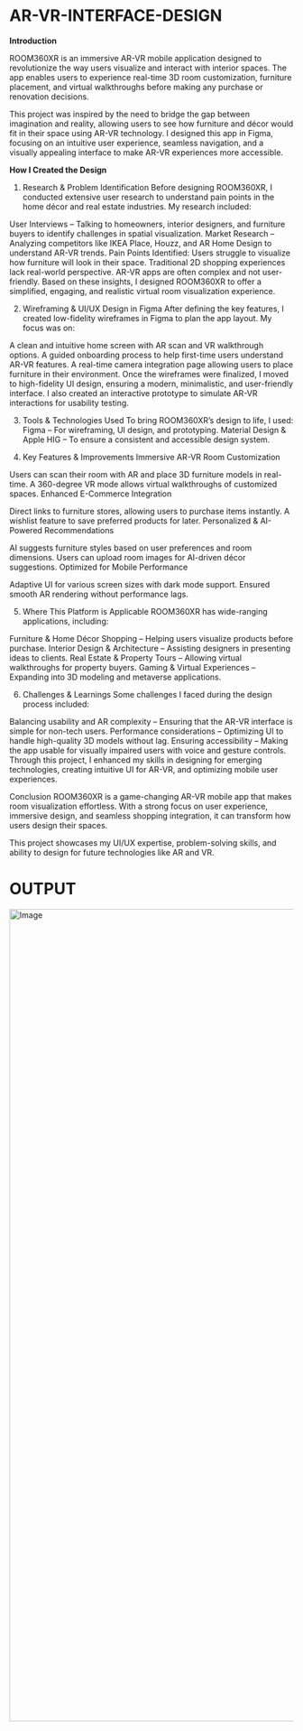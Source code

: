 # AR-VR-INTERFACE-DESIGN

**Introduction**

ROOM360XR is an immersive AR-VR mobile application designed to revolutionize the way users visualize and interact with interior spaces. The app enables users to experience real-time 3D room customization, furniture placement, and virtual walkthroughs before making any purchase or renovation decisions.

This project was inspired by the need to bridge the gap between imagination and reality, allowing users to see how furniture and décor would fit in their space using AR-VR technology. I designed this app in Figma, focusing on an intuitive user experience, seamless navigation, and a visually appealing interface to make AR-VR experiences more accessible.

**How I Created the Design**

1. Research & Problem Identification
Before designing ROOM360XR, I conducted extensive user research to understand pain points in the home décor and real estate industries. My research included:

User Interviews – Talking to homeowners, interior designers, and furniture buyers to identify challenges in spatial visualization.
Market Research – Analyzing competitors like IKEA Place, Houzz, and AR Home Design to understand AR-VR trends.
Pain Points Identified:
Users struggle to visualize how furniture will look in their space.
Traditional 2D shopping experiences lack real-world perspective.
AR-VR apps are often complex and not user-friendly.
Based on these insights, I designed ROOM360XR to offer a simplified, engaging, and realistic virtual room visualization experience.

2. Wireframing & UI/UX Design in Figma
After defining the key features, I created low-fidelity wireframes in Figma to plan the app layout. My focus was on:

A clean and intuitive home screen with AR scan and VR walkthrough options.
A guided onboarding process to help first-time users understand AR-VR features.
A real-time camera integration page allowing users to place furniture in their environment.
Once the wireframes were finalized, I moved to high-fidelity UI design, ensuring a modern, minimalistic, and user-friendly interface. I also created an interactive prototype to simulate AR-VR interactions for usability testing.

3. Tools & Technologies Used
To bring ROOM360XR’s design to life, I used:
Figma – For wireframing, UI design, and prototyping.
Material Design & Apple HIG – To ensure a consistent and accessible design system.

4. Key Features & Improvements
Immersive AR-VR Room Customization

Users can scan their room with AR and place 3D furniture models in real-time.
A 360-degree VR mode allows virtual walkthroughs of customized spaces.
Enhanced E-Commerce Integration

Direct links to furniture stores, allowing users to purchase items instantly.
A wishlist feature to save preferred products for later.
Personalized & AI-Powered Recommendations

AI suggests furniture styles based on user preferences and room dimensions.
Users can upload room images for AI-driven décor suggestions.
Optimized for Mobile Performance

Adaptive UI for various screen sizes with dark mode support.
Ensured smooth AR rendering without performance lags.

5. Where This Platform is Applicable
ROOM360XR has wide-ranging applications, including:

Furniture & Home Décor Shopping – Helping users visualize products before purchase.
Interior Design & Architecture – Assisting designers in presenting ideas to clients.
Real Estate & Property Tours – Allowing virtual walkthroughs for property buyers.
Gaming & Virtual Experiences – Expanding into 3D modeling and metaverse applications.

6. Challenges & Learnings
Some challenges I faced during the design process included:

Balancing usability and AR complexity – Ensuring that the AR-VR interface is simple for non-tech users.
Performance considerations – Optimizing UI to handle high-quality 3D models without lag.
Ensuring accessibility – Making the app usable for visually impaired users with voice and gesture controls.
Through this project, I enhanced my skills in designing for emerging technologies, creating intuitive UI for AR-VR, and optimizing mobile user experiences.

Conclusion
ROOM360XR is a game-changing AR-VR mobile app that makes room visualization effortless. With a strong focus on user experience, immersive design, and seamless shopping integration, it can transform how users design their spaces.

This project showcases my UI/UX expertise, problem-solving skills, and ability to design for future technologies like AR and VR. 

# OUTPUT

<img width="1440" alt="Image" src="https://github.com/user-attachments/assets/7fbe36df-8af0-4010-9c02-3574aa2ff281" />


